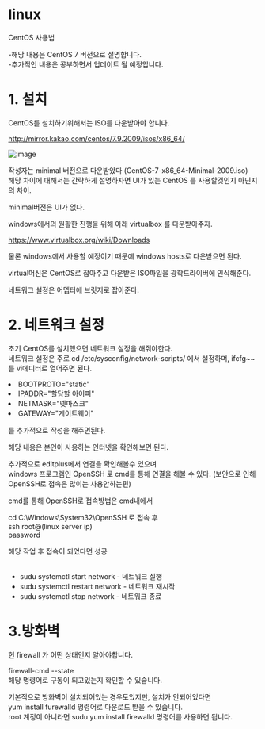 # linux
CentOS 사용법 

-해당 내용은 CentOS 7 버전으로 설명합니다.<br>
-추가적인 내용은 공부하면서 업데이트 될 예정입니다.

# 1. 설치

CentOS를 설치하기위해서는 ISO를 다운받아야 합니다. 

http://mirror.kakao.com/centos/7.9.2009/isos/x86_64/

![image](https://user-images.githubusercontent.com/42128097/153798752-f4cb9b29-46ec-4ff7-b85f-8f82002b2e24.png)


작성자는 minimal 버전으로 다운받았다 (CentOS-7-x86_64-Minimal-2009.iso)<br>
해당 차이에 대해서는 간략하게 설명하자면 UI가 있는 CentOS 를 사용할것인지 아닌지의 차이.

minimal버전은 UI가 없다.

windows에서의 원활한 진행을 위해 아래 virtualbox 를 다운받아주자.

https://www.virtualbox.org/wiki/Downloads

물론 windows에서 사용할 예정이기 때문에 windows hosts로 다운받으면 된다.

virtual머신은 CentOS로 잡아주고 다운받은 ISO파일을 광학드라이버에 인식해준다.

네트워크 설정은 어뎁터에 브릿지로 잡아준다.

# 2. 네트워크 설정 

초기 CentOS를 설치했으면 네트워크 설정을 해줘야한다. <br>
네트워크 설정은 주로 
cd /etc/sysconfig/network-scripts/ 에서 설정하며, ifcfg~~ 를 vi에디터로 열어주면 된다. 

<li>BOOTPROTO="static"</li>
<li>IPADDR="할당할 아이피"</li>
<li>NETMASK="넷마스크"</li>
<li>GATEWAY="게이트웨이"</li>


를 추가적으로 작성을 해주면된다. 

해당 내용은 본인이 사용하는 인터넷을 확인해보면 된다.

추가적으로 editplus에서 연결을 확인해볼수 있으며<br>
windows 프로그램인 OpenSSH 로 cmd를 통해 연결을 해볼 수 있다. 
(보안으로 인해 OpenSSH로 접속은 많이는 사용안하는편)

cmd를 통해 OpenSSH로 접속방법은 cmd내에서 

cd C:\Windows\System32\OpenSSH 로 접속 후 <br>
ssh root@(linux server ip)<br>
password <br>

해당 작업 후 접속이 되었다면 성공
<br>
<br>
- sudu systemctl start network   - 네트워크 실행 <br>
- sudu systemctl restart network - 네트워크 재시작 <br>
- sudu systemctl stop network    - 네트워크 종료

# 3.방화벽
현 firewall 가 어떤 상태인지 알아야합니다. 

firewall-cmd --state<br>해당 명령어로 구동이 되고있는지 확인할 수 있습니다.

기본적으로 방화벽이 설치되어있는 경우도있지만, 설치가 안되어있다면 <br>
yum install furewalld 명령어로 다운로드 받을 수 있습니다. <br>
root 계정이 아니라면 sudu yum install firewalld 명령어를 사용하면 됩니다.<br>
